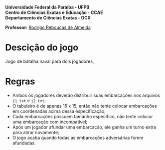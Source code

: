 **Universidade Federal da Paraíba - UFPB** \
**Centro de Ciências Exatas e Educação - CCAE** \
**Departamento de Ciências Exatas - DCX**

**Professor:** [Rodrigo Rebouças de Almeida](http://rodrigor.dcx.ufpb.br)

# Descição do jogo
Jogo de batalha naval para dois jogadores,

# Regras
- Ambos os jogadores deverão distribuir suas embarcações nos arquivos `j1.txt` e `j2.txt`;
- O tabuleiro é de apenas 15 x 15, então não tente colocar embarcações em coordenadas acima dessa especificação;
- Cada embarcações possuem tamanho específico, não tente colocar uma embarcação com incompatível;
- Após um jogador afundar uma embarcação, ele ganha um turno extra para atirar novamente;
- O jogo acaba quando todas as embarcações adversárias forem afundadas.
  

